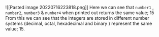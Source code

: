 ![[Pasted image 20220716223818.png]]
Here we can see that `number1` , `number2`, `number3` & `number4` when printed out returns the same value; 15
From this we can see that the integers are stored in different number systems (decimal, octal, hexadecimal and binary ) represent the same value; 15.